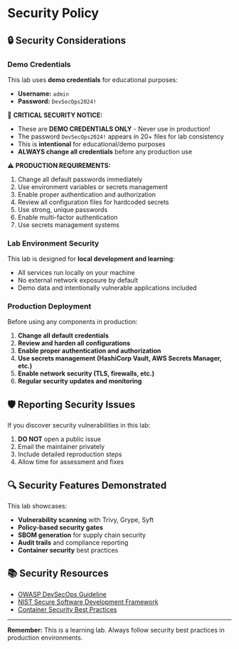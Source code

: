 # Security Policy

## 🔒 Security Considerations

### Demo Credentials
This lab uses **demo credentials** for educational purposes:
- **Username:** `admin`
- **Password:** `DevSecOps2024!`

🚨 **CRITICAL SECURITY NOTICE:**
- These are **DEMO CREDENTIALS ONLY** - Never use in production!
- The password `DevSecOps2024!` appears in 20+ files for lab consistency
- This is **intentional** for educational/demo purposes
- **ALWAYS change all credentials** before any production use

⚠️ **PRODUCTION REQUIREMENTS:**
1. Change all default passwords immediately
2. Use environment variables or secrets management
3. Enable proper authentication and authorization
4. Review all configuration files for hardcoded secrets
2. Use strong, unique passwords
3. Enable multi-factor authentication
4. Use secrets management systems

### Lab Environment Security
This lab is designed for **local development and learning**:
- All services run locally on your machine
- No external network exposure by default
- Demo data and intentionally vulnerable applications included

### Production Deployment
Before using any components in production:
1. **Change all default credentials**
2. **Review and harden all configurations**
3. **Enable proper authentication and authorization**
4. **Use secrets management (HashiCorp Vault, AWS Secrets Manager, etc.)**
5. **Enable network security (TLS, firewalls, etc.)**
6. **Regular security updates and monitoring**

## 🛡️ Reporting Security Issues

If you discover security vulnerabilities in this lab:
1. **DO NOT** open a public issue
2. Email the maintainer privately
3. Include detailed reproduction steps
4. Allow time for assessment and fixes

## 🔍 Security Features Demonstrated

This lab showcases:
- **Vulnerability scanning** with Trivy, Grype, Syft
- **Policy-based security gates**
- **SBOM generation** for supply chain security
- **Audit trails** and compliance reporting
- **Container security** best practices

## 📚 Security Resources

- [OWASP DevSecOps Guideline](https://owasp.org/www-project-devsecops-guideline/)
- [NIST Secure Software Development Framework](https://csrc.nist.gov/Projects/ssdf)
- [Container Security Best Practices](https://kubernetes.io/docs/concepts/security/)

---
**Remember:** This is a learning lab. Always follow security best practices in production environments.
